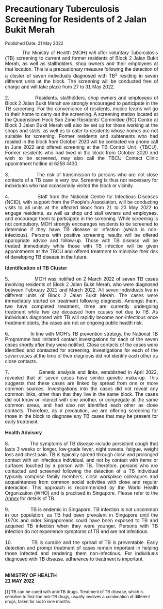 <html>
    <meta http-equiv="Content-Type" content="text/html; charset=utf-8"/>
    <meta charset="utf-8"/>
    <title>Precautionary Tuberculosis Screening for Residents of 2 Jalan Bukit Merah</title>
    <body><h1>Precautionary Tuberculosis Screening for Residents of 2 Jalan Bukit Merah</h1>
    <p>Published Date: 21 May 2022</p> <p style="margin: 0cm; font-size: 11pt; font-family: Calibri, sans-serif; text-align: justify;"><span style="font-family: Arial;"><span style="font-size: 16px;">&nbsp; &nbsp; &nbsp; &nbsp; &nbsp;The Ministry of Health (MOH) will offer voluntary Tuberculosis (TB) screening to current and former residents of Block 2 Jalan Bukit Merah, as well as stallholders, shop owners and their employees at that location. This is a precautionary measure following the detection of a cluster of seven individuals diagnosed with TB<sup>1</sup>&nbsp;residing in seven different units at the block. The screening will be conducted free of charge and will take place from 27 to 31 May 2022. &nbsp;</span></span></p><p style="margin: 0cm; font-size: 11pt; font-family: Calibri, sans-serif; text-align: justify;"><span style="font-size: 16px;"><span style="font-family: Arial;">&nbsp;</span></span></p><p style="margin: 0cm; font-size: 11pt; font-family: Calibri, sans-serif; text-align: justify;"><span style="font-size: 16px;"><span style="font-family: Arial;">2.<span style="font-stretch: normal;">&nbsp;&nbsp;&nbsp;&nbsp;&nbsp;&nbsp;&nbsp;&nbsp;&nbsp;&nbsp;&nbsp;&nbsp; </span>Residents, stallholders, shop owners and employees of Block 2 Jalan Bukit Merah are strongly encouraged to participate in the TB screening. For the convenience of residents, mobile teams will go to their home to carry out the screening. A screening station located at the Queenstown Hock San Zone Residents’ Committee (RC) Centre at Block 3 Jalan Bukit Merah will also be set up for those working at the shops and stalls, as well as to cater to residents whose homes are not suitable for screening. Former residents and subtenants who had resided in the block from October 2020 will be contacted via phone call in June 2022 and offered screening at the TB Control Unit&nbsp; (TBCU). Former residents who had lived in the block from October 2020 and wish to be screened, may also call the TBCU Contact Clinic appointment hotline at 6258 4430.</span></span></p><p style="margin: 0cm; font-size: 11pt; font-family: Calibri, sans-serif; text-align: justify;"><span style="font-size: 16px;"><span style="font-family: Arial;">&nbsp;</span></span></p><p style="margin: 0cm; font-size: 11pt; font-family: Calibri, sans-serif; text-align: justify;"><span style="font-size: 16px;"><span style="font-family: Arial;">3.<span style="font-stretch: normal;">&nbsp;&nbsp;&nbsp;&nbsp;&nbsp;&nbsp;&nbsp;&nbsp;&nbsp;&nbsp;&nbsp;&nbsp; </span>The risk of transmission to persons who are not close contacts of a TB case is very low. Screening is thus not necessary for individuals who had occasionally visited the block or vicinity.</span></span></p><p style="margin: 0cm; font-size: 11pt; font-family: Calibri, sans-serif; text-align: justify;"><span style="font-size: 16px;"><span style="font-family: Arial;">&nbsp;</span></span></p><p style="margin: 0cm; font-size: 11pt; font-family: Calibri, sans-serif; text-align: justify;"><span style="font-size: 16px;"><span style="font-family: Arial;">4.<span style="font-stretch: normal;">&nbsp;&nbsp;&nbsp;&nbsp;&nbsp;&nbsp;&nbsp;&nbsp;&nbsp;&nbsp;&nbsp;&nbsp; </span>Staff from the National Centre for Infectious Diseases (NCID), with support from the People’s Association, will be conducting visits to all units at the affected block from 21 to 23 May 2022 to engage residents, as well as shop and stall owners and employees, and encourage them to participate in the screening. While screening is not compulsory, MOH strongly encourages residents to be screened to determine if they have TB disease or infection (which is non-infectious). Persons with positive screening results will be offered appropriate advice and follow-up. Those with TB disease will be treated immediately while those with TB infection will be given appointments at the TBCU and offered treatment to minimise their risk of developing TB disease in the future.</span></span></p><p style="margin: 0cm; font-size: 11pt; font-family: Calibri, sans-serif; text-align: justify;"><span style="font-size: 16px;"><span style="font-family: Arial;">&nbsp;</span></span></p><p style="margin: 0cm; font-size: 11pt; font-family: Calibri, sans-serif; text-align: justify;"><span style="font-size: 16px;"><span style="font-family: Arial;"><strong>Identification of TB Cluster</strong></span></span></p><p style="margin: 0cm; font-size: 11pt; font-family: Calibri, sans-serif; text-align: justify;"><span style="font-size: 16px;"><span style="font-family: Arial;"><strong>&nbsp;</strong></span></span></p><p style="margin: 0cm; font-size: 11pt; font-family: Calibri, sans-serif; text-align: justify;"><span style="font-size: 16px;"><span style="font-family: Arial;">5.<span style="font-stretch: normal;">&nbsp;&nbsp;&nbsp;&nbsp;&nbsp;&nbsp;&nbsp;&nbsp;&nbsp;&nbsp;&nbsp;&nbsp; </span>MOH was notified on 2 March 2022 of seven TB cases involving residents of Block 2 Jalan Bukit Merah, who were diagnosed between February 2021 and March 2022. All seven individuals live in different units of Block 2 Jalan Bukit Merah. The cases were immediately started on treatment following diagnosis. Amongst them, two have completed treatment, three are currently undergoing treatment while two are deceased from causes not due to TB. As individuals diagnosed with TB will rapidly become non-infectious once treatment starts, the cases are not an ongoing public health risk.</span></span></p><p style="margin: 0cm; font-size: 11pt; font-family: Calibri, sans-serif; text-align: justify;"><span style="font-size: 16px;"><span style="font-family: Arial;">&nbsp;</span></span></p><p style="margin: 0cm; font-size: 11pt; font-family: Calibri, sans-serif; text-align: justify;"><span style="font-size: 16px;"><span style="font-family: Arial;">6.<span style="font-stretch: normal;">&nbsp;&nbsp;&nbsp;&nbsp;&nbsp;&nbsp;&nbsp;&nbsp;&nbsp;&nbsp;&nbsp;&nbsp; </span>In line with MOH’s TB prevention strategy, the National TB Programme had initiated contact investigations for each of the seven cases shortly after they were notified. Close contacts of the cases were identified and contacted for screening. Investigations for each of the seven cases at the time of their diagnosis did not identify each other as close contacts.</span></span></p><p style="margin: 0cm; font-size: 11pt; font-family: Calibri, sans-serif; text-align: justify;"><span style="font-size: 16px;"><span style="font-family: Arial;">&nbsp;</span></span></p><p style="margin: 0cm; font-size: 11pt; font-family: Calibri, sans-serif; text-align: justify;"><span style="font-size: 16px;"><span style="font-family: Arial;">7.<span style="font-stretch: normal;">&nbsp;&nbsp;&nbsp;&nbsp;&nbsp;&nbsp;&nbsp;&nbsp;&nbsp;&nbsp;&nbsp;&nbsp; </span>Genetic analysis and links, established in April 2022, revealed that all seven cases have similar genetic make-up. This suggests that these cases are linked by spread from one or more common sources. Investigations into the cases did not reveal any common links, other than that they live in the same block. The cases did not know or interact with one another, or congregate at the same common areas, and had also not identified each other as close contacts. Therefore, as a precaution, we are offering screening for those in the block to diagnose any TB cases that may be present for early treatment.</span></span></p><p style="margin: 0cm 0cm 0cm 36pt; font-size: 11pt; font-family: Calibri, sans-serif;"><span style="font-size: 16px;"><span style="font-family: Arial;">&nbsp;</span></span></p><p style="margin: 0cm; font-size: 11pt; font-family: Calibri, sans-serif; text-align: justify;"><span style="font-size: 16px;"><span style="font-family: Arial;"><strong>Health Advisory</strong></span></span></p><p style="margin: 0cm; font-size: 11pt; font-family: Calibri, sans-serif; text-align: justify;"><span style="font-size: 16px;"><span style="font-family: Arial;">&nbsp;</span></span></p><p style="margin: 0cm; font-size: 11pt; font-family: Calibri, sans-serif; text-align: justify;"><span style="font-size: 16px;"><span style="font-family: Arial;">8.<span style="font-stretch: normal;">&nbsp;&nbsp;&nbsp;&nbsp;&nbsp;&nbsp;&nbsp;&nbsp;&nbsp;&nbsp;&nbsp;&nbsp; </span>The symptoms of TB disease include persistent cough that lasts 3 weeks or longer, low-grade fever, night sweats, fatigue, weight loss and chest pain. TB is typically spread through close and prolonged contact with an infectious individual, and not by contact with items or surfaces touched by a person with TB. Therefore, persons who are contacted and screened following the detection of a TB individual typically comprise family members, close workplace colleagues and acquaintances from common social activities with close and regular interaction. This approach is recommended by the World Health Organization (WHO) and is practised in Singapore. Please refer to the <a href="/docs/librariesprovider5/pressroom/press-releases/annex63cbc567656a42eca7107c4ff2eab638.pdf?sfvrsn=7aa187b3_0" title="Annex">Annex</a>&nbsp;for details of TB.</span></span></p><p style="margin: 0cm; font-size: 11pt; font-family: Calibri, sans-serif; text-align: justify;"><span style="font-size: 16px;"><span style="font-family: Arial;">&nbsp;</span></span></p><p style="margin: 0cm; font-size: 11pt; font-family: Calibri, sans-serif; text-align: justify;"><span style="font-size: 16px;"><span style="font-family: Arial;">9.<span style="font-stretch: normal;">&nbsp;&nbsp;&nbsp;&nbsp;&nbsp;&nbsp;&nbsp;&nbsp;&nbsp;&nbsp;&nbsp;&nbsp; </span>&nbsp;TB is endemic in Singapore. TB infection is not uncommon in our population, as TB had been prevalent in Singapore until the 1970s and older Singaporeans could have been exposed to TB and acquired TB infection when they were younger. Persons with TB infection do not experience symptoms of TB and are not infectious.</span></span></p><p style="margin: 0cm; font-size: 11pt; font-family: Calibri, sans-serif; text-align: justify;"><span style="font-size: 16px;"><span style="font-family: Arial;">&nbsp;</span></span></p><p style="margin: 0cm; font-size: 11pt; font-family: Calibri, sans-serif; text-align: justify;"><span style="font-size: 16px;"><span style="font-family: Arial;">10.<span style="font-stretch: normal;">&nbsp;&nbsp;&nbsp;&nbsp;&nbsp;&nbsp;&nbsp;&nbsp;&nbsp; </span>TB is curable and the spread of TB is preventable. Early detection and prompt treatment of cases remain important in helping those infected and rendering them non-infectious. For individuals diagnosed with TB disease, adherence to treatment is important.</span></span></p><p style="margin: 0cm; font-size: 11pt; font-family: Calibri, sans-serif; text-align: justify;"><span style="font-size: 16px;"><span style="font-family: Arial;">&nbsp;</span></span></p><p style="margin: 0cm; font-size: 11pt; font-family: Calibri, sans-serif; text-align: justify;"><span style="font-size: 16px;"><span style="font-family: Arial;">&nbsp;</span></span></p><p class="paragraph" style="margin: 0cm; font-size: 12pt; font-family: &quot;Times New Roman&quot;, serif;"><span style="font-family: Arial;"><span class="normaltextrun"><strong>MINISTRY OF HEALTH</strong></span><span class="eop"></span></span></p><p class="paragraph" style="margin: 0cm; font-size: 12pt; font-family: &quot;Times New Roman&quot;, serif;"><span style="font-family: Arial;"><span class="normaltextrun"><strong>21 MAY 2022</strong></span></span></p><div><span style="font-family: Arial; font-size: 16px;"><br clear="all"></span><div id="ftn1"><p style="margin: 0cm; font-size: 10pt; font-family: &quot;Times New Roman&quot;, serif;"><span style="font-family: Arial;"><span style="font-size: 14px;">[1] TB can be cured with anti-TB drugs. Treatment of TB disease, which is sensitive to first-line anti-TB drugs, usually involves a combination of different drugs, taken for six to nine months.</span></span></p></div></div></body>
</html>